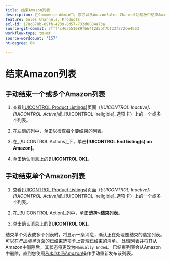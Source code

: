 ```yaml
---
title: 结束Amazon列表
description: 在Commerce Admin中，您可以从AmazonSales Channel功能板中结束Amazon列表。
feature: Sales Channels, Products
exl-id: 178c878b-89fb-4239-8d57-733d0884a73a
source-git-commit: 7fff4c463551089fb64f2d5bf7bf23f272ce4663
workflow-type: tm+mt
source-wordcount: '157'
ht-degree: 0%

---
```


# 结束Amazon列表

## 手动结束一个或多个Amazon列表

1. 查看[[!UICONTROL Product Listings]](./managing-product-listings.md)页面（_[!UICONTROL Inactive]_、_[!UICONTROL Active]_&#x200B;或&#x200B;_[!UICONTROL Ineligible]_选项卡）上的一个或多个列表。

1. 在左侧的列中，单击以检查每个要结束的列表。

1. 在&#x200B;_[!UICONTROL Actions]_下，单击&#x200B;**[!UICONTROL End listing(s) on Amazon]**。

1. 单击确认消息上的&#x200B;**[!UICONTROL OK]**。

## 手动结束单个Amazon列表

1. 查看[[!UICONTROL Product Listings]](./managing-product-listings.md)页面（_[!UICONTROL Inactive]_、_[!UICONTROL Active]_&#x200B;或&#x200B;_[!UICONTROL Ineligible]_选项卡）上的一个或多个列表。

1. 在&#x200B;_[!UICONTROL Action]_列中，单击&#x200B;**选择**>**结束列表**。

1. 单击确认消息上的&#x200B;**[!UICONTROL OK]**。

结束单个列表或多个列表时，将显示一条消息，确认正在处理要结束的选定列表。 可以在&#x200B;[_产品清单_](./managing-product-listings.md)&#x200B;页面的[已结束](./ended-listings.md)选项卡上管理已结束的清单。 处理列表并将其从Amazon中删除后，其状态将更改为`Manually Ended`。 已结束列表会从Amazon中删除，直到您使用&#x200B;[_Publish到Amazon_](./publish-listings-manually.md)&#x200B;操作手动重新发布该列表。
